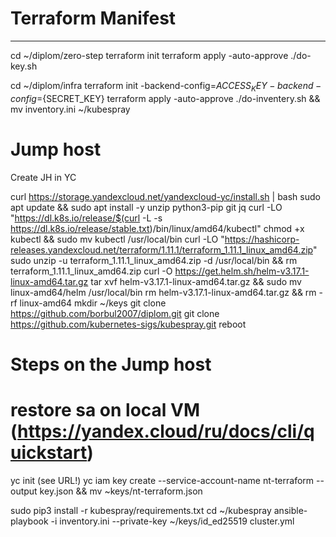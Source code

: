 # Terraform Manifest
----

cd ~/diplom/zero-step
terraform init
terraform apply -auto-approve
./do-key.sh

cd ~/diplom/infra
terraform init -backend-config=${ACCESS_KEY} -backend-config=${SECRET_KEY}
terraform apply -auto-approve
./do-inventery.sh && mv inventory.ini ~/kubespray


# Jump host
Create JH in YC

curl https://storage.yandexcloud.net/yandexcloud-yc/install.sh | bash
sudo apt update && sudo apt install -y unzip python3-pip git jq
curl -LO "https://dl.k8s.io/release/$(curl -L -s https://dl.k8s.io/release/stable.txt)/bin/linux/amd64/kubectl"
chmod +x kubectl && sudo mv kubectl /usr/local/bin
curl -LO "https://hashicorp-releases.yandexcloud.net/terraform/1.11.1/terraform_1.11.1_linux_amd64.zip"
sudo unzip -u terraform_1.11.1_linux_amd64.zip -d /usr/local/bin && rm terraform_1.11.1_linux_amd64.zip
curl -O https://get.helm.sh/helm-v3.17.1-linux-amd64.tar.gz
tar xvf helm-v3.17.1-linux-amd64.tar.gz && sudo mv linux-amd64/helm /usr/local/bin
rm helm-v3.17.1-linux-amd64.tar.gz && rm -rf linux-amd64
mkdir ~/keys
git clone https://github.com/borbul2007/diplom.git 
git clone https://github.com/kubernetes-sigs/kubespray.git
reboot


# Steps on the Jump host
# restore sa on local VM (https://yandex.cloud/ru/docs/cli/quickstart)
yc init (see URL!)
yc iam key create --service-account-name nt-terraform --output key.json && mv ~keys/nt-terraform.json

sudo pip3 install -r kubespray/requirements.txt
cd ~/kubespray
ansible-playbook -i inventory.ini --private-key ~/keys/id_ed25519 cluster.yml
